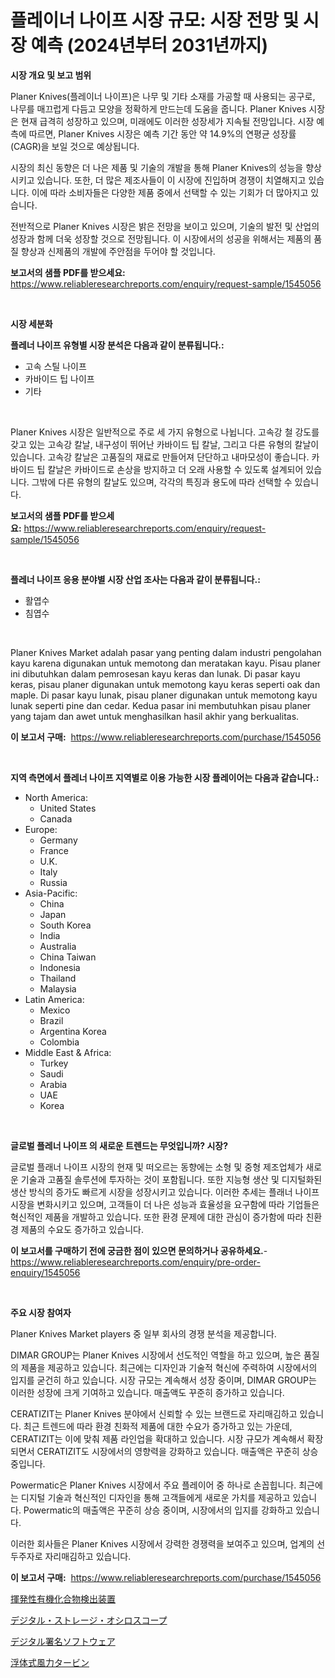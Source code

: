 <p><h1>플레이너 나이프 시장 규모: 시장 전망 및 시장 예측 (2024년부터 2031년까지)</h1></p><p><strong>시장 개요 및 보고 범위</strong></p>
<p><p>Planer Knives(플레이너 나이프)은 나무 및 기타 소재를 가공할 때 사용되는 공구로, 나무를 매끄럽게 다듬고 모양을 정확하게 만드는데 도움을 줍니다. Planer Knives 시장은 현재 급격히 성장하고 있으며, 미래에도 이러한 성장세가 지속될 전망입니다. 시장 예측에 따르면, Planer Knives 시장은 예측 기간 동안 약 14.9%의 연평균 성장률(CAGR)을 보일 것으로 예상됩니다. </p><p>시장의 최신 동향은 더 나은 제품 및 기술의 개발을 통해 Planer Knives의 성능을 향상시키고 있습니다. 또한, 더 많은 제조사들이 이 시장에 진입하며 경쟁이 치열해지고 있습니다. 이에 따라 소비자들은 다양한 제품 중에서 선택할 수 있는 기회가 더 많아지고 있습니다.</p><p>전반적으로 Planer Knives 시장은 밝은 전망을 보이고 있으며, 기술의 발전 및 산업의 성장과 함께 더욱 성장할 것으로 전망됩니다. 이 시장에서의 성공을 위해서는 제품의 품질 향상과 신제품의 개발에 주안점을 두어야 할 것입니다.</p></p>
<p><strong>보고서의 샘플 PDF를 받으세요:</strong> <a href="https://www.reliableresearchreports.com/enquiry/request-sample/1545056">https://www.reliableresearchreports.com/enquiry/request-sample/1545056</a></p>
<p>&nbsp;</p>
<p><strong>시장 세분화</strong></p>
<p><strong>플레너 나이프 유형별 시장 분석은 다음과 같이 분류됩니다.:</strong></p>
<p><ul><li>고속 스틸 나이프</li><li>카바이드 팁 나이프</li><li>기타</li></ul></p>
<p>&nbsp;</p>
<p><p>Planer Knives 시장은 일반적으로 주로 세 가지 유형으로 나뉩니다. 고속강 철 강도를 갖고 있는 고속강 칼날, 내구성이 뛰어난 카바이드 팁 칼날, 그리고 다른 유형의 칼날이 있습니다. 고속강 칼날은 고품질의 재료로 만들어져 단단하고 내마모성이 좋습니다. 카바이드 팁 칼날은 카바이드로 손상을 방지하고 더 오래 사용할 수 있도록 설계되어 있습니다. 그밖에 다른 유형의 칼날도 있으며, 각각의 특징과 용도에 따라 선택할 수 있습니다.</p></p>
<p><strong>보고서의 샘플 PDF를 받으세요:</strong>&nbsp;<a href="https://www.reliableresearchreports.com/enquiry/request-sample/1545056">https://www.reliableresearchreports.com/enquiry/request-sample/1545056</a></p>
<p>&nbsp;</p>
<p><strong> 플레너 나이프 응용 분야별 시장 산업 조사는 다음과 같이 분류됩니다.:</strong></p>
<p><ul><li>활엽수</li><li>침엽수</li></ul></p>
<p>&nbsp;</p>
<p><p>Planer Knives Market adalah pasar yang penting dalam industri pengolahan kayu karena digunakan untuk memotong dan meratakan kayu. Pisau planer ini dibutuhkan dalam pemrosesan kayu keras dan lunak. Di pasar kayu keras, pisau planer digunakan untuk memotong kayu keras seperti oak dan maple. Di pasar kayu lunak, pisau planer digunakan untuk memotong kayu lunak seperti pine dan cedar. Kedua pasar ini membutuhkan pisau planer yang tajam dan awet untuk menghasilkan hasil akhir yang berkualitas.</p></p>
<p><strong>이 보고서 구매:</strong>&nbsp; <a href="https://www.reliableresearchreports.com/purchase/1545056">https://www.reliableresearchreports.com/purchase/1545056</a></p>
<p>&nbsp;</p>
<p><strong>지역 측면에서 플레너 나이프 지역별로 이용 가능한 시장 플레이어는 다음과 같습니다.:</strong></p>
<p><ul>
    <li>
        North America:
        <ul>
            <li>United States</li>
            <li>Canada</li>
        </ul>
    </li>
    <li>
        Europe:
        <ul>
            <li>Germany</li>
            <li>France</li>
            <li>U.K.</li>
            <li>Italy</li>
            <li>Russia</li>
        </ul>
    </li>
    <li>
        Asia-Pacific:
        <ul>
            <li>China</li>
            <li>Japan</li>
            <li>South Korea</li>
            <li>India</li>
            <li>Australia</li>
            <li>China Taiwan</li>
            <li>Indonesia</li>
            <li>Thailand</li>
            <li>Malaysia</li>
        </ul>
    </li>
    <li>
        Latin America:
        <ul>
            <li>Mexico</li>
            <li>Brazil</li>
            <li>Argentina Korea</li>
            <li>Colombia</li>
        </ul>
    </li>
    <li>
        Middle East & Africa:
        <ul>
            <li>Turkey</li>
            <li>Saudi</li>
            <li>Arabia</li>
            <li>UAE</li>
            <li>Korea</li>
        </ul>
    </li>
    </ul></p>
<p>&nbsp;</p>
<p><strong>글로벌 플레너 나이프 의 새로운 트렌드는 무엇입니까? 시장?</strong></p>
<p><p>글로벌 플래너 나이프 시장의 현재 및 떠오르는 동향에는 소형 및 중형 제조업체가 새로운 기술과 고품질 솔루션에 투자하는 것이 포함됩니다. 또한 지능형 생산 및 디지털화된 생산 방식의 증가도 빠르게 시장을 성장시키고 있습니다. 이러한 추세는 플래너 나이프 시장을 변화시키고 있으며, 고객들이 더 나은 성능과 효율성을 요구함에 따라 기업들은 혁신적인 제품을 개발하고 있습니다. 또한 환경 문제에 대한 관심이 증가함에 따라 친환경 제품의 수요도 증가하고 있습니다.</p></p>
<p><strong>이 보고서를 구매하기 전에 궁금한 점이 있으면 문의하거나 공유하세요.</strong>- <a href="https://www.reliableresearchreports.com/enquiry/pre-order-enquiry/1545056">https://www.reliableresearchreports.com/enquiry/pre-order-enquiry/1545056</a></p>
<p>&nbsp;</p>
<p><strong>주요 시장 참여자</strong></p>
<p><p>Planer Knives Market players 중 일부 회사의 경쟁 분석을 제공합니다. </p><p>DIMAR GROUP는 Planer Knives 시장에서 선도적인 역할을 하고 있으며, 높은 품질의 제품을 제공하고 있습니다. 최근에는 디자인과 기술적 혁신에 주력하여 시장에서의 입지를 굳건히 하고 있습니다. 시장 규모는 계속해서 성장 중이며, DIMAR GROUP는 이러한 성장에 크게 기여하고 있습니다. 매출액도 꾸준히 증가하고 있습니다.</p><p>CERATIZIT는 Planer Knives 분야에서 신뢰할 수 있는 브랜드로 자리매김하고 있습니다. 최근 트렌드에 따라 환경 친화적 제품에 대한 수요가 증가하고 있는 가운데, CERATIZIT는 이에 맞춰 제품 라인업을 확대하고 있습니다. 시장 규모가 계속해서 확장되면서 CERATIZIT도 시장에서의 영향력을 강화하고 있습니다. 매출액은 꾸준히 상승 중입니다.</p><p>Powermatic은 Planer Knives 시장에서 주요 플레이어 중 하나로 손꼽힙니다. 최근에는 디지털 기술과 혁신적인 디자인을 통해 고객들에게 새로운 가치를 제공하고 있습니다. Powermatic의 매출액은 꾸준히 상승 중이며, 시장에서의 입지를 강화하고 있습니다.</p><p>이러한 회사들은 Planer Knives 시장에서 강력한 경쟁력을 보여주고 있으며, 업계의 선두주자로 자리매김하고 있습니다.</p></p>
<p><strong>이 보고서 구매:</strong>&nbsp;&nbsp;<a href="https://www.reliableresearchreports.com/purchase/1545056">https://www.reliableresearchreports.com/purchase/1545056</a></p>
<p><p><a href="https://medium.com/@rockcod61/voc%E6%A4%9C%E7%9F%A5%E6%A9%9F%E5%99%A8%E5%B8%82%E5%A0%B4%E3%81%AF-%E5%B8%82%E5%A0%B4%E3%82%B7%E3%82%A7%E3%82%A2-%E5%B8%82%E5%A0%B4%E3%83%88%E3%83%AC%E3%83%B3%E3%83%89-%E5%B8%82%E5%A0%B4%E6%88%90%E9%95%B7%E3%81%AB%E9%96%A2%E3%81%99%E3%82%8B%E6%83%85%E5%A0%B1%E3%82%92%E6%8F%90%E4%BE%9B%E3%81%97%E3%81%BE%E3%81%99-7c794b4c498b">揮発性有機化合物検出装置</a></p><p><a href="https://github.com/KaydenJohns1964/Market-Research-Report-List-1/blob/main/891621914845.md">デジタル・ストレージ・オシロスコープ</a></p><p><a href="https://github.com/marbadji/Market-Research-Report-List-1/blob/main/428070814844.md">デジタル署名ソフトウェア</a></p><p><a href="https://medium.com/@lewis15david/%E6%B5%AE%E9%81%8A%E5%BC%8F%E9%A2%A8%E5%8A%9B%E3%82%BF%E3%83%BC%E3%83%93%E3%83%B3%E5%B8%82%E5%A0%B4%E3%81%AE%E5%88%86%E6%9E%90%E3%81%A82024%E5%B9%B4%E3%81%8B%E3%82%892031%E5%B9%B4%E3%81%BE%E3%81%A7%E3%81%AE%E3%82%B5%E3%82%A4%E3%82%BA%E4%BA%88%E6%B8%AC-090e3575fc15">浮体式風力タービン</a></p></p>
